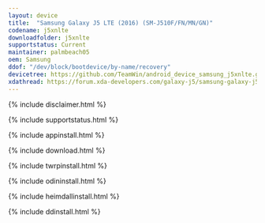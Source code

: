 ```yaml
---
layout: device
title:  "Samsung Galaxy J5 LTE (2016) (SM-J510F/FN/MN/GN)"
codename: j5xnlte
downloadfolder: j5xnlte
supportstatus: Current
maintainer: palmbeach05
oem: Samsung
ddof: "/dev/block/bootdevice/by-name/recovery"
devicetree: https://github.com/TeamWin/android_device_samsung_j5xnlte.git
xdathread: https://forum.xda-developers.com/galaxy-j5/samsung-galaxy-j5-2016-roms-kernels-recoveries--other-development/official-twrp-3-3-1-galaxy-j5-2016-t3976033
---
```


{% include disclaimer.html %}

{% include supportstatus.html %}

{% include appinstall.html %}

{% include download.html %}

{% include twrpinstall.html %}

{% include odininstall.html %}

{% include heimdallinstall.html %}

{% include ddinstall.html %}
